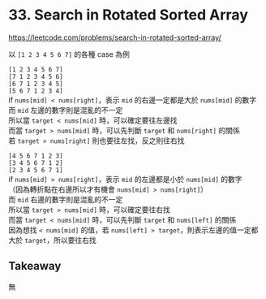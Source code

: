 # 33. Search in Rotated Sorted Array

<https://leetcode.com/problems/search-in-rotated-sorted-array/>

以 `[1 2 3 4 5 6 7]` 的各種 case 為例

`[1 2 3 4 5 6 7]`  
`[7 1 2 3 4 5 6]`  
`[6 7 1 2 3 4 5]`  
`[5 6 7 1 2 3 4]`  
if `nums[mid] < nums[right]`，表示 `mid` 的右邊一定都是大於 `nums[mid]` 的數字  
而 `mid` 左邊的數字則是混亂的不一定  
所以當 `target < nums[mid]` 時，可以確定要往左邊找  
而當 `target > nums[mid]` 時，可以先判斷 `target` 和 `nums[right]` 的關係  
若 `target > nums[right]` 則也要往左找，反之則往右找  

`[4 5 6 7 1 2 3]`  
`[3 4 5 6 7 1 2]`  
`[2 3 4 5 6 7 1]`  
if `nums[mid] > nums[right]`，表示 `mid` 的左邊都是小於 `nums[mid]` 的數字  
（因為轉折點在右邊所以才有機會 `nums[mid] > nums[right]`）  
而 `mid` 右邊的數字則是混亂的不一定  
所以當 `target > nums[mid]` 時，可以確定要往右找  
而當 `target < nums[mid]` 時，可以先判斷 `target` 和 `nums[left]` 的關係  
因為想找 `< nums[mid]` 的值，若 `nums[left] > target`，則表示左邊的值一定都大於 `target`，所以要往右找

## Takeaway

無
